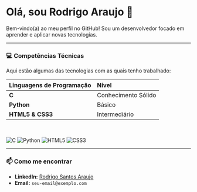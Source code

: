 # Olá, sou Rodrigo Araujo 👋

Bem-vindo(a) ao meu perfil no GitHub! Sou um desenvolvedor focado em aprender e aplicar novas tecnologias.

---

### 💻 Competências Técnicas

Aqui estão algumas das tecnologias com as quais tenho trabalhado:

| Linguagens de Programação | Nível |
| :--- | :--- |
| **C** | Conhecimento Sólido |
| **Python** | Básico |
| **HTML5 & CSS3** | Intermediário |

<br>

![C](https://img.shields.io/badge/C-00599C?style=for-the-badge&logo=c&logoColor=white)
![Python](https://img.shields.io/badge/Python-3776AB?style=for-the-badge&logo=python&logoColor=white)
![HTML5](https://img.shields.io/badge/HTML5-E34F26?style=for-the-badge&logo=html5&logoColor=white)
![CSS3](https://img.shields.io/badge/CSS3-1572B6?style=for-the-badge&logo=css3&logoColor=white)

---

### 📫 Como me encontrar

- **LinkedIn:** [Rodrigo Santos Araujo](https://www.linkedin.com/in/rodrigo-santos-araujo-03864a34a/)
- **Email:** `seu-email@exemplo.com`
